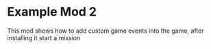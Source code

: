 # Example Mod 2
This mod shows how to add custom game events into the game, after installing it start a mission
